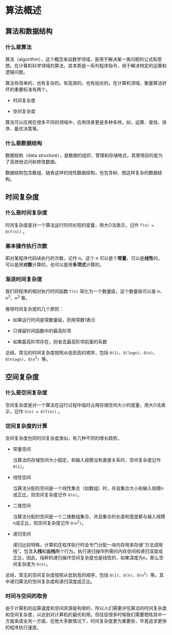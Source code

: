 # 算法概述

## 算法和数据结构

### 什么是算法

算法（algorithm），这个概念来自数学领域，是用于解决某一类问题的公式和思想。在计算机科学领域的算法，其本质是一系列程序指令，用于解决特定的运算和逻辑问题。

算法有简单的，也有复杂的。有高效的，也有拙劣的。在计算机领域，衡量算法好坏的重要标准有两个。

- 时间复杂度

- 空间复杂度

算法可以应用在很多不同的领域中，应用场景更是多种多样。如，运算、查找、排序、最优决策等。

### 什么是数据结构

数据结构（data structure），是数据的组织、管理和存储格式，其使用目的是为了高效地访问和修改数据。

数据结构包含数组、链表这样的线性数据结构，也包含树、图这样复杂的数据结构。

## 时间复杂度

### 什么是时间复杂度

时间复杂度是对一个算法运行时间长短的度量，用大O法表示，记作 `T(n) = O(f(n))` 。

### 基本操作执行次数

即对某程序代码块执行的次数，记作 n。这个 n 可以是个**常量**，可以是**线性**的，可以是用**对数**计算的，也可以是用**多项式**计算的。

### 渐进时间复杂度

我们将程序的相对执行时间函数 `T(n)` 简化为一个数量级，这个数量级可以是 n、n<sup>2</sup>、n<sup>3</sup> 等。

推导时间复杂度的几个原则：

- 如果运行时间是常数量级，则用常数1表示

- 只保留时间函数中的最高阶项

- 如果最高阶项存在，则省去最高阶项前面的系数

总结，常见的时间复杂度按照从低到高的顺序，包括 `O(1)`、`O(logn)`、`O(n)`、`O(nlogn)`、`O(n`<sup>`2`</sup>`) `等。

## 空间复杂度

### 什么是空间复杂度

空间复杂度是对一个算法在运行过程中临时占用存储空间大小的度量，用大O法表示，记作 `S(n) = O(f(n))` 。

### 空间复杂度的计算

空间复杂度也同时间复杂度类似，有几种不同的增长趋势。

- 常量空间

  当算法的存储空间大小固定，和输入规模没有直接关系时，空间复杂度记作 `O(1)`。

- 线性空间

  当算法分配的空间是一个线性集合（如数组）时，并且集合大小和输入规模n成正比，则空间复杂度记作 `O(n)`。

- 二维空间

  当算法分配的空间是一个二维数组集合，并且集合的长度和宽度都与输入规模n成正比，则空间复杂度记作 `O(n`<sup>`2`</sup>`)`。

- 递归空间

  递归比较特殊，计算机在程序执行时会专门分配一块内存用来存储“方法调用栈”。包含**入栈**和**出栈**两个行为。执行递归操作所需的内存空间和递归深度成正比，因此，纯粹的递归操作空间复杂度也是线性的，如果深度为n，那么空间复杂度为 `O(n)`。

总结，常见的空间复杂度按照从低到高的顺序，包括 `O(1)`、`O(n)`、`O(n`<sup>`2`</sup>`) `等。其中递归算法的空间复杂度和递归深度成正比。

### 时间与空间的取舍

由于计算机的运算速度和空间资源是有限的，所以人们需要评估算法的时间复杂度和空间复杂度，以达到对计算机的最优利用。但往往很多时候我们需要牺牲其中一方面来成全另一方面，在绝大多数情况下，时间复杂度更为重要些，毕竟追求更快的程序执行速度。
